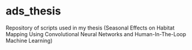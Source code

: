 # ads_thesis
Repository of scripts used in my thesis (Seasonal Effects on Habitat Mapping Using Convolutional Neural Networks and Human-In-The-Loop Machine Learning)
